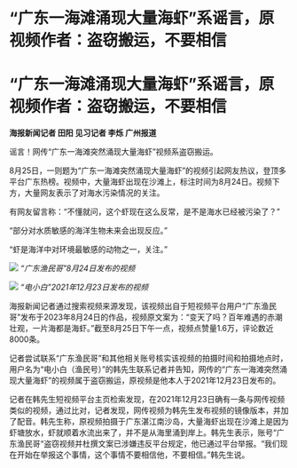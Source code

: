 # “广东一海滩涌现大量海虾”系谣言，原视频作者：盗窃搬运，不要相信

# “广东一海滩涌现大量海虾”系谣言，原视频作者：盗窃搬运，不要相信

**海报新闻记者 田阳 见习记者 李烁 广州报道**

谣言！网传“广东一海滩突然涌现大量海虾”视频系盗窃搬运。

8月25日，一则题为“广东一海滩突然涌现大量海虾”的视频引起网友热议，登顶多平台广东热榜。视频中，大量海虾出现在沙滩上，标注时间为8月24日。视频下方，大量网友表示了对海水污染情况的关注。

有网友留言称：“不懂就问，这个虾现在这么反常，是不是海水已经被污染了？”

“部分对水质敏感的海洋生物未来会出现反应。”

“虾是海洋中对环境最敏感的动物之一，关注。”

![](https://inews.gtimg.com/om_bt/OkGbMs47y1V0N0cMyULTyw1K7YenDh6CL_LV4xyhQPvjQAA/1000)
_“广东渔民哥”8月24日发布的视频_

![](https://inews.gtimg.com/om_bt/O6Z3UxOzIQ7CoBkvwLbXknQIb22negJndIb93SqgKgsswAA/1000)
_“电小白”2021年12月23日发布的视频_

海报新闻记者通过搜索视频来源发现，该视频出自于短视频平台用户“广东渔民哥”发布于2023年8月24日的作品，视频原文案为：“变天了吗？百年难遇的赤潮壮观，一片海都是海虾。”截至8月25日下午一点，视频点赞量1.6万，评论数近8000条。

记者尝试联系“广东渔民哥”和其他相关账号核实该视频的拍摄时间和拍摄地点时，用户名为“电小白（渔民号）”的韩先生联系记者并告知，网传的“广东一海滩突然涌现大量海虾”的视频属于盗窃搬运，原视频是他本人于2021年12月23日发布的。

记者在韩先生短视频平台主页检索发现，在2021年12月23日确有一条与网传视频类似的视频，通过比对，记者发现，网传视频为韩先生发布视频的镜像版本，并加了配音。韩先生称，原视频拍摄于广东湛江南沙岛，大量海虾出现在沙滩上是因为虾塘放水，虾就顺着水流出来了，并不是从海里涌到岸上。韩先生表示，账号“广东渔民哥“盗窃视频并杜撰文案已涉嫌违反平台规定，他已通过平台举报。“我们现在开始在举报这个事情，这个事情不要相信他，不要相信。”韩先生说。

